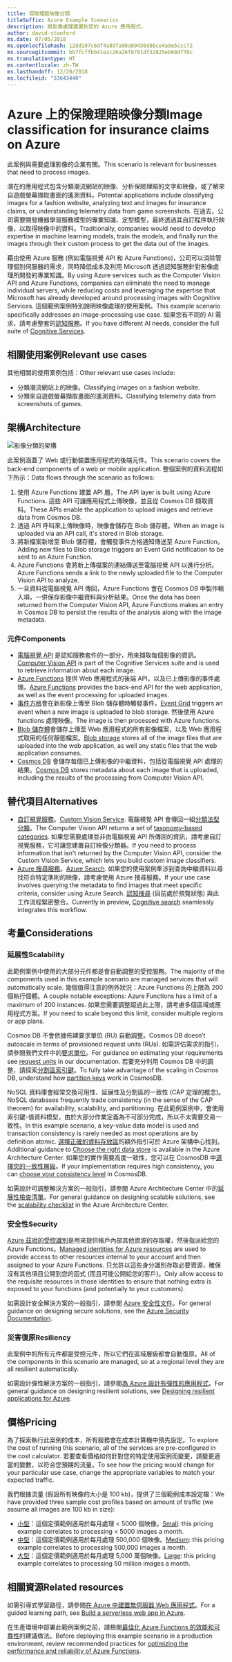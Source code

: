 ```yaml
---
title: 保險理賠映像分類
titleSuffix: Azure Example Scenarios
description: 將影像處理建置到您的 Azure 應用程式。
author: david-stanford
ms.date: 07/05/2018
ms.openlocfilehash: 12dd197c6df4a8d7a90a09436d86ce4a9e5ccc72
ms.sourcegitcommit: bb7fcffbb41e2c26a26f8781df32825eb60df70c
ms.translationtype: HT
ms.contentlocale: zh-TW
ms.lasthandoff: 12/20/2018
ms.locfileid: "53643440"
---
```

# <a name="image-classification-for-insurance-claims-on-azure"></a><span data-ttu-id="d3249-103">Azure 上的保險理賠映像分類</span><span class="sxs-lookup"><span data-stu-id="d3249-103">Image classification for insurance claims on Azure</span></span>

<span data-ttu-id="d3249-104">此案例與需要處理影像的企業有關。</span><span class="sxs-lookup"><span data-stu-id="d3249-104">This scenario is relevant for businesses that need to process images.</span></span>

<span data-ttu-id="d3249-105">潛在的應用程式包含分類潮流網站的映像、分析保險理賠的文字和映像，或了解來自遊戲螢幕擷取畫面的遙測資料。</span><span class="sxs-lookup"><span data-stu-id="d3249-105">Potential applications include classifying images for a fashion website, analyzing text and images for insurance claims, or understanding telemetry data from game screenshots.</span></span> <span data-ttu-id="d3249-106">在過去，公司需要開發機器學習服務模型的專業知識、定型模型，最終透過其自訂程序執行映像，以取得映像中的資料。</span><span class="sxs-lookup"><span data-stu-id="d3249-106">Traditionally, companies would need to develop expertise in machine learning models, train the models, and finally run the images through their custom process to get the data out of the images.</span></span>

<span data-ttu-id="d3249-107">藉由使用 Azure 服務 (例如電腦視覺 API 和 Azure Functions)，公司可以消除管理個別伺服器的需求，同時降低成本及利用 Microsoft 透過認知服務針對影像處理所開發的專業知識。</span><span class="sxs-lookup"><span data-stu-id="d3249-107">By using Azure services such as the Computer Vision API and Azure Functions, companies can eliminate the need to manage individual servers, while reducing costs and leveraging the expertise that Microsoft has already developed around processing images with Cognitive Services.</span></span> <span data-ttu-id="d3249-108">這個範例案例特別說明映像處理的使用案例。</span><span class="sxs-lookup"><span data-stu-id="d3249-108">This example scenario specifically addresses an image-processing use case.</span></span> <span data-ttu-id="d3249-109">如果您有不同的 AI 需求，請考慮整套的[認知服務](/azure/#pivot=products&panel=ai)。</span><span class="sxs-lookup"><span data-stu-id="d3249-109">If you have different AI needs, consider the full suite of [Cognitive Services](/azure/#pivot=products&panel=ai).</span></span>

## <a name="relevant-use-cases"></a><span data-ttu-id="d3249-110">相關使用案例</span><span class="sxs-lookup"><span data-stu-id="d3249-110">Relevant use cases</span></span>

<span data-ttu-id="d3249-111">其他相關的使用案例包括：</span><span class="sxs-lookup"><span data-stu-id="d3249-111">Other relevant use cases include:</span></span>

- <span data-ttu-id="d3249-112">分類潮流網站上的映像。</span><span class="sxs-lookup"><span data-stu-id="d3249-112">Classifying images on a fashion website.</span></span>
- <span data-ttu-id="d3249-113">分類來自遊戲螢幕擷取畫面的遙測資料。</span><span class="sxs-lookup"><span data-stu-id="d3249-113">Classifying telemetry data from screenshots of games.</span></span>

## <a name="architecture"></a><span data-ttu-id="d3249-114">架構</span><span class="sxs-lookup"><span data-stu-id="d3249-114">Architecture</span></span>

![影像分類的架構][architecture]

<span data-ttu-id="d3249-116">此案例涵蓋了 Web 或行動裝置應用程式的後端元件。</span><span class="sxs-lookup"><span data-stu-id="d3249-116">This scenario covers the back-end components of a web or mobile application.</span></span> <span data-ttu-id="d3249-117">整個案例的資料流程如下所示：</span><span class="sxs-lookup"><span data-stu-id="d3249-117">Data flows through the scenario as follows:</span></span>

1. <span data-ttu-id="d3249-118">使用 Azure Functions 建置 API 層。</span><span class="sxs-lookup"><span data-stu-id="d3249-118">The API layer is built using Azure Functions.</span></span> <span data-ttu-id="d3249-119">這些 API 可讓應用程式上傳映像，並且從 Cosmos DB 擷取資料。</span><span class="sxs-lookup"><span data-stu-id="d3249-119">These APIs enable the application to upload images and retrieve data from Cosmos DB.</span></span>
2. <span data-ttu-id="d3249-120">透過 API 呼叫來上傳映像時，映像會儲存在 Blob 儲存體。</span><span class="sxs-lookup"><span data-stu-id="d3249-120">When an image is uploaded via an API call, it's stored in Blob storage.</span></span>
3. <span data-ttu-id="d3249-121">將新檔案新增至 Blob 儲存體，會觸發事件方格通知傳送至 Azure Function。</span><span class="sxs-lookup"><span data-stu-id="d3249-121">Adding new files to Blob storage triggers an Event Grid notification to be sent to an Azure Function.</span></span>
4. <span data-ttu-id="d3249-122">Azure Functions 會將新上傳檔案的連結傳送至電腦視覺 API 以進行分析。</span><span class="sxs-lookup"><span data-stu-id="d3249-122">Azure Functions sends a link to the newly uploaded file to the Computer Vision API to analyze.</span></span>
5. <span data-ttu-id="d3249-123">一旦資料從電腦視覺 API 傳回，Azure Functions 會在 Cosmos DB 中製作輸入項，一併保存影像中繼資料與分析結果。</span><span class="sxs-lookup"><span data-stu-id="d3249-123">Once the data has been returned from the Computer Vision API, Azure Functions makes an entry in Cosmos DB to persist the results of the analysis along with the image metadata.</span></span>

### <a name="components"></a><span data-ttu-id="d3249-124">元件</span><span class="sxs-lookup"><span data-stu-id="d3249-124">Components</span></span>

- <span data-ttu-id="d3249-125">[電腦視覺 API](/azure/cognitive-services/computer-vision/home) 是認知服務套件的一部分，用來擷取每個影像的資訊。</span><span class="sxs-lookup"><span data-stu-id="d3249-125">[Computer Vision API](/azure/cognitive-services/computer-vision/home) is part of the Cognitive Services suite and is used to retrieve information about each image.</span></span>
- <span data-ttu-id="d3249-126">[Azure Functions](/azure/azure-functions/functions-overview) 提供 Web 應用程式的後端 API，以及已上傳影像的事件處理。</span><span class="sxs-lookup"><span data-stu-id="d3249-126">[Azure Functions](/azure/azure-functions/functions-overview) provides the back-end API for the web application, as well as the event processing for uploaded images.</span></span>
- <span data-ttu-id="d3249-127">[事件方格](/azure/event-grid/overview)會在新影像上傳至 Blob 儲存體時觸發事件。</span><span class="sxs-lookup"><span data-stu-id="d3249-127">[Event Grid](/azure/event-grid/overview) triggers an event when a new image is uploaded to blob storage.</span></span> <span data-ttu-id="d3249-128">然後使用 Azure functions 處理映像。</span><span class="sxs-lookup"><span data-stu-id="d3249-128">The image is then processed with Azure functions.</span></span>
- <span data-ttu-id="d3249-129">[Blob 儲存體](/azure/storage/blobs/storage-blobs-introduction)會儲存上傳至 Web 應用程式的所有影像檔案，以及 Web 應用程式取用的任何靜態檔案。</span><span class="sxs-lookup"><span data-stu-id="d3249-129">[Blob storage](/azure/storage/blobs/storage-blobs-introduction) stores all of the image files that are uploaded into the web application, as well any static files that the web application consumes.</span></span>
- <span data-ttu-id="d3249-130">[Cosmos DB](/azure/cosmos-db/introduction) 會儲存每個已上傳影像的中繼資料，包括從電腦視覺 API 處理的結果。</span><span class="sxs-lookup"><span data-stu-id="d3249-130">[Cosmos DB](/azure/cosmos-db/introduction) stores metadata about each image that is uploaded, including the results of the processing from Computer Vision API.</span></span>

## <a name="alternatives"></a><span data-ttu-id="d3249-131">替代項目</span><span class="sxs-lookup"><span data-stu-id="d3249-131">Alternatives</span></span>

- <span data-ttu-id="d3249-132">[自訂視覺服務](/azure/cognitive-services/custom-vision-service/home)。</span><span class="sxs-lookup"><span data-stu-id="d3249-132">[Custom Vision Service](/azure/cognitive-services/custom-vision-service/home).</span></span> <span data-ttu-id="d3249-133">電腦視覺 API 會傳回一組[分類法型分類][cv-categories]。</span><span class="sxs-lookup"><span data-stu-id="d3249-133">The Computer Vision API returns a set of [taxonomy-based categories][cv-categories].</span></span> <span data-ttu-id="d3249-134">如果您需要處理並非由電腦視覺 API 所傳回的資訊，請考慮自訂視覺服務，它可讓您建置自訂映像分類器。</span><span class="sxs-lookup"><span data-stu-id="d3249-134">If you need to process information that isn't returned by the Computer Vision API, consider the Custom Vision Service, which lets you build custom image classifiers.</span></span>
- <span data-ttu-id="d3249-135">[Azure 搜尋服務](/azure/search/search-what-is-azure-search)。</span><span class="sxs-lookup"><span data-stu-id="d3249-135">[Azure Search](/azure/search/search-what-is-azure-search).</span></span> <span data-ttu-id="d3249-136">如果您的使用案例牽涉到查詢中繼資料以尋找符合特定準則的映像，請考慮使用 Azure 搜尋服務。</span><span class="sxs-lookup"><span data-stu-id="d3249-136">If your use case involves querying the metadata to find images that meet specific criteria, consider using Azure Search.</span></span> <span data-ttu-id="d3249-137">[認知搜尋](/azure/search/cognitive-search-concept-intro) (目前處於預覽狀態) 與此工作流程緊密整合。</span><span class="sxs-lookup"><span data-stu-id="d3249-137">Currently in preview, [Cognitive search](/azure/search/cognitive-search-concept-intro) seamlessly integrates this workflow.</span></span>

## <a name="considerations"></a><span data-ttu-id="d3249-138">考量</span><span class="sxs-lookup"><span data-stu-id="d3249-138">Considerations</span></span>

### <a name="scalability"></a><span data-ttu-id="d3249-139">延展性</span><span class="sxs-lookup"><span data-stu-id="d3249-139">Scalability</span></span>

<span data-ttu-id="d3249-140">此範例案例中使用的大部分元件都是會自動調整的受控服務。</span><span class="sxs-lookup"><span data-stu-id="d3249-140">The majority of the components used in this example scenario are managed services that will automatically scale.</span></span> <span data-ttu-id="d3249-141">幾個值得注意的例外狀況：Azure Functions 的上限為 200 個執行個體。</span><span class="sxs-lookup"><span data-stu-id="d3249-141">A couple notable exceptions: Azure Functions has a limit of a maximum of 200 instances.</span></span> <span data-ttu-id="d3249-142">如果您需要調整超過此上限，請考慮多個區域或應用程式方案。</span><span class="sxs-lookup"><span data-stu-id="d3249-142">If you need to scale beyond this limit, consider multiple regions or app plans.</span></span>

<span data-ttu-id="d3249-143">Cosmos DB 不會依據佈建要求單位 (RU) 自動調整。</span><span class="sxs-lookup"><span data-stu-id="d3249-143">Cosmos DB doesn’t autoscale in terms of provisioned request units (RUs).</span></span> <span data-ttu-id="d3249-144">如需評估需求的指引，請參閱我們文件中的[要求單位](/azure/cosmos-db/request-units)。</span><span class="sxs-lookup"><span data-stu-id="d3249-144">For guidance on estimating your requirements see [request units](/azure/cosmos-db/request-units) in our documentation.</span></span> <span data-ttu-id="d3249-145">若要充分利用 Cosmos DB 中的調整，請探索[分割區索引鍵](/azure/cosmos-db/partition-data)。</span><span class="sxs-lookup"><span data-stu-id="d3249-145">To fully take advantage of the scaling in Cosmos DB, understand how [partition keys](/azure/cosmos-db/partition-data) work in CosmosDB.</span></span>

<span data-ttu-id="d3249-146">NoSQL 資料庫會經常交換可用性、延展性及分割區的一致性 (CAP 定理的概念)。</span><span class="sxs-lookup"><span data-stu-id="d3249-146">NoSQL databases frequently trade consistency (in the sense of the CAP theorem) for availability, scalability, and partitioning.</span></span> <span data-ttu-id="d3249-147">在此範例案例中，會使用索引鍵-值資料模型，由於大部分作業定義為不可部分完成，所以不太需要交易一致性。</span><span class="sxs-lookup"><span data-stu-id="d3249-147">In this example scenario, a key-value data model is used and transaction consistency is rarely needed as most operations are by definition atomic.</span></span> <span data-ttu-id="d3249-148">[選擇正確的資料存放區](../../guide/technology-choices/data-store-overview.md)的額外指引可於 Azure 架構中心找到。</span><span class="sxs-lookup"><span data-stu-id="d3249-148">Additional guidance to [Choose the right data store](../../guide/technology-choices/data-store-overview.md) is available in the Azure Architecture Center.</span></span> <span data-ttu-id="d3249-149">如果您的實作需要高度一致性，您可以在 CosmosDB 中[選擇您的一致性層級](/azure/cosmos-db/consistency-levels)。</span><span class="sxs-lookup"><span data-stu-id="d3249-149">If your implementation requires high consistency, you can [choose your consistency level](/azure/cosmos-db/consistency-levels) in CosmosDB.</span></span>

<span data-ttu-id="d3249-150">如需設計可調整解決方案的一般指引，請參閱 Azure Architecture Center 中的[延展性檢查清單][scalability]。</span><span class="sxs-lookup"><span data-stu-id="d3249-150">For general guidance on designing scalable solutions, see the [scalability checklist][scalability] in the Azure Architecture Center.</span></span>

### <a name="security"></a><span data-ttu-id="d3249-151">安全性</span><span class="sxs-lookup"><span data-stu-id="d3249-151">Security</span></span>

<span data-ttu-id="d3249-152">[Azure 茲玵的受控識別][msi]是用來提供帳戶內部其他資源的存取權，然後指派給您的 Azure Functions。</span><span class="sxs-lookup"><span data-stu-id="d3249-152">[Managed identities for Azure resources][msi] are used to provide access to other resources internal to your account and then assigned to your Azure Functions.</span></span> <span data-ttu-id="d3249-153">只允許以這些身分識別存取必要資源，確保沒有其他項目公開到您的函式 (而且可能公開給您的客戶)。</span><span class="sxs-lookup"><span data-stu-id="d3249-153">Only allow access to the requisite resources in those identities to ensure that nothing extra is exposed to your functions (and potentially to your customers).</span></span>

<span data-ttu-id="d3249-154">如需設計安全解決方案的一般指引，請參閱 [Azure 安全性文件][security]。</span><span class="sxs-lookup"><span data-stu-id="d3249-154">For general guidance on designing secure solutions, see the [Azure Security Documentation][security].</span></span>

### <a name="resiliency"></a><span data-ttu-id="d3249-155">災害復原</span><span class="sxs-lookup"><span data-stu-id="d3249-155">Resiliency</span></span>

<span data-ttu-id="d3249-156">此案例中的所有元件都是受控元件，所以它們在區域層級都會自動復原。</span><span class="sxs-lookup"><span data-stu-id="d3249-156">All of the components in this scenario are managed, so at a regional level they are all resilient automatically.</span></span>

<span data-ttu-id="d3249-157">如需設計彈性解決方案的一般指引，請參閱[為 Azure 設計有彈性的應用程式][resiliency]。</span><span class="sxs-lookup"><span data-stu-id="d3249-157">For general guidance on designing resilient solutions, see [Designing resilient applications for Azure][resiliency].</span></span>

## <a name="pricing"></a><span data-ttu-id="d3249-158">價格</span><span class="sxs-lookup"><span data-stu-id="d3249-158">Pricing</span></span>

<span data-ttu-id="d3249-159">為了探索執行此案例的成本，所有服務會在成本計算機中預先設定。</span><span class="sxs-lookup"><span data-stu-id="d3249-159">To explore the cost of running this scenario, all of the services are pre-configured in the cost calculator.</span></span> <span data-ttu-id="d3249-160">若要查看價格如何針對您的特定使用案例而變更，請變更適當的變數，以符合您預期的流量。</span><span class="sxs-lookup"><span data-stu-id="d3249-160">To see how the pricing would change for your particular use case, change the appropriate variables to match your expected traffic.</span></span>

<span data-ttu-id="d3249-161">我們根據流量 (假設所有映像的大小是 100 kb)，提供了三個範例成本設定檔：</span><span class="sxs-lookup"><span data-stu-id="d3249-161">We have provided three sample cost profiles based on amount of traffic (we assume all images are 100 kb in size):</span></span>

- <span data-ttu-id="d3249-162">[小型][small-pricing]：這個定價範例適用於每月處理 &lt; 5000 個映像。</span><span class="sxs-lookup"><span data-stu-id="d3249-162">[Small][small-pricing]: this pricing example correlates to processing &lt; 5000 images a month.</span></span>
- <span data-ttu-id="d3249-163">[中型][medium-pricing]：這個定價範例適用於每月處理 500,000 個映像。</span><span class="sxs-lookup"><span data-stu-id="d3249-163">[Medium][medium-pricing]: this pricing example correlates to processing 500,000 images a month.</span></span>
- <span data-ttu-id="d3249-164">[大型][large-pricing]：這個定價範例適用於每月處理 5,000 萬個映像。</span><span class="sxs-lookup"><span data-stu-id="d3249-164">[Large][large-pricing]: this pricing example correlates to processing 50 million images a month.</span></span>

## <a name="related-resources"></a><span data-ttu-id="d3249-165">相關資源</span><span class="sxs-lookup"><span data-stu-id="d3249-165">Related resources</span></span>

<span data-ttu-id="d3249-166">如需引導式學習路徑，請參閱[在 Azure 中建置無伺服器 Web 應用程式][serverless]。</span><span class="sxs-lookup"><span data-stu-id="d3249-166">For a guided learning path, see [Build a serverless web app in Azure][serverless].</span></span>

<span data-ttu-id="d3249-167">在生產環境中部署此範例案例之前，請檢閱[最佳化 Azure Functions 的效能和可靠性][functions-best-practices]的建議做法。</span><span class="sxs-lookup"><span data-stu-id="d3249-167">Before deploying this example scenario in a production environment, review recommended practices for [optimizing the performance and reliability of Azure Functions][functions-best-practices].</span></span>

<!-- links -->
[architecture]: ./media/architecture-intelligent-apps-image-processing.png
[small-pricing]: https://azure.com/e/f9b59d238b43423683db73f4a31dc380
[medium-pricing]: https://azure.com/e/7c7fc474db344b87aae93bc29ae27108
[large-pricing]: https://azure.com/e/cbadbca30f8640d6a061f8457a74ba7d
[cognitive-search]: /azure/search/cognitive-search-concept-intro
[serverless]: /azure/functions/tutorial-static-website-serverless-api-with-database
[cv-categories]: /azure/cognitive-services/computer-vision/home#the-86-category-concept
[resiliency]: /azure/architecture/resiliency/
[security]: /azure/security/
[scalability]: /azure/architecture/checklist/scalability
[functions-best-practices]: /azure/azure-functions/functions-best-practices
[msi]: /azure/app-service/app-service-managed-service-identity

